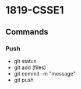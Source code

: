 # 1819-CSSE1
## Commands
### Push
* git status
* git add (files)
* git commit -m "message"
* git push

